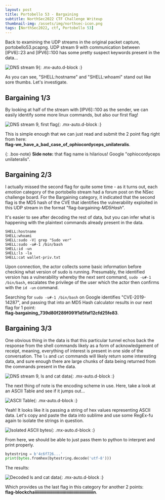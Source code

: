 ```yaml
---
layout: post
title: Portobello 53 - Bargaining
subtitle: NorthSec2022 CTF Challenge Writeup
thumbnail-img: /assets/img/northsec-icon.png
tags: [NorthSec2022, ctf, Portobello 53]
---
```


Back to examining the UDP streams in the original packet capture, portobello53.pcapng. UDP stream 9 with communication between \[IPV6\]::23 and \[IPV6\]::100 has some pretty suspect keywords present in the data...

![DNS stream 9](/assets/img/bargaining/bargaining1_1.png){: .mx-auto.d-block :}

As you can see, "SHELL:hostname" and "SHELL:whoami" stand out like sore thumbs. Let's investigate.

## Bargaining 1/3

By looking at half of the stream with \[IPV6\]::100 as the sender, we can easily identify some more linux commands, but also our first flag!

![DNS stream 9, first flag](/assets/img/bargaining/bargaining1_2.png){: .mx-auto.d-block :}
 
This is simple enough that we can just read and submit the 2 point flag right from here:  
**flag-we_have_a_bad_case_of_ophiocordyceps_unilateralis**.

{: .box-note}
**Side note:** that flag name is hilarious! Google "ophiocordyceps unilateralis".

## Bargaining 2/3

I actually missed the second flag for quite some time - as it turns out, each *emotion* category of the portobello stream had a forum post on the NSec challenge board. For the Bargaining category, it  indicated that the second flag is the MD5 hash of the CVE that identifies the vulnerability exploited in this UDP stream in the format "flag-bargaining-*MD5Hash*".

It's easier to see after decoding the rest of data, but you can infer what is happening with the plaintext commands already present in the data.

```
SHELL:hostname
SHELL:whoami
SHELL:sudo -V| grep "Sudo ver"
SHELL:sudo -u#-1 /bin/bash
SHELL:id -un
SHELL:ls -la
SHELL:cat wallet-priv.txt
```

Upon connection, the actor collects some basic information before checking what version of sudo is running. Presumably, the identified version has a vulnerability whereby the next sent command, `sudo -u#-1 /bin/bash`, escalates the privilege of the user which the actor then confirms with the `id -un` command.

Searching for `sudo -u#-1 /bin/bash` on Google identifies "CVE-2019-14287", and passing that into an MD5 Hash calculator results in our next flag for 1 point:  
**flag-bargaining_739d80f289f091f1d5faf12cfd25fe83**.

## Bargaining 3/3

One obvious thing in the data is that this particular tunnel echos back the response from the shell commands likely as a form of acknowledgement of receipt, meaning, everything of interest is present in one side of the conversation. The `ls` and `cat` commands will likely return some interesting data, and sure enough there are large chunks of data being returned from the commands present in the data.

![DNS stream 9, ls and cat data](/assets/img/bargaining/bargaining3_1.png){: .mx-auto.d-block :}

The next thing of note is the encoding scheme in use. Here, take a look at an ASCII Table and see if it jumps out...

![ASCII Table](/assets/img/bargaining/ASCII-Table.png){: .mx-auto.d-block :}

Yeah! It looks like it is passing a string of hex values representing ASCII data. Let's copy and paste the data into sublime and use some RegEx-fu again to isolate the strings in question.

![Isolated ASCII bytes](/assets/img/bargaining/bargaining3_2.png){: .mx-auto.d-block :}

From here, we should be able to just pass them to python to interpret and print properly. 

```python
bytestring = b'4c6f726...'
print(bytes.fromhex(bytestring.decode('utf-8')))
```

The results:

![Decoded ls and cat data](/assets/img/bargaining/bargaining3_3.png){: .mx-auto.d-block :}

Which provides us the last flag in this category for another 2 points:  
**flag-blockchaiiiiiiiiiiiiiiiiiiiiiiiiiiiiiiiiiiiiiiiiiiiiiiiiiin**.
